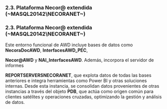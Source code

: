 ### **2.3. Plataforma Necor@ extendida (~MASQL20142\\NECORANET~)**

### **2.3. Plataforma Necor@ extendida (~MASQL20142\\NECORANET~)**

Este entorno funcional de AWD incluye bases de datos como **NecoraDocAWD**, **InterfacesAWD_PEC**,

**Necor@AWD** y **NAI_InterfacesAWD**. Además, incorpora el servidor de informes

**REPORTSERVERSNECORANET**, que explota datos de todas las bases anteriores e integra herramientas como Power BI y otras soluciones internas. Desde esta instancia, se consolidan datos provenientes de otras instancias a través del objeto **PDB**, que actúa como origen común para clientes satélites y operaciones cruzadas, optimizando la gestión y análisis de datos.
